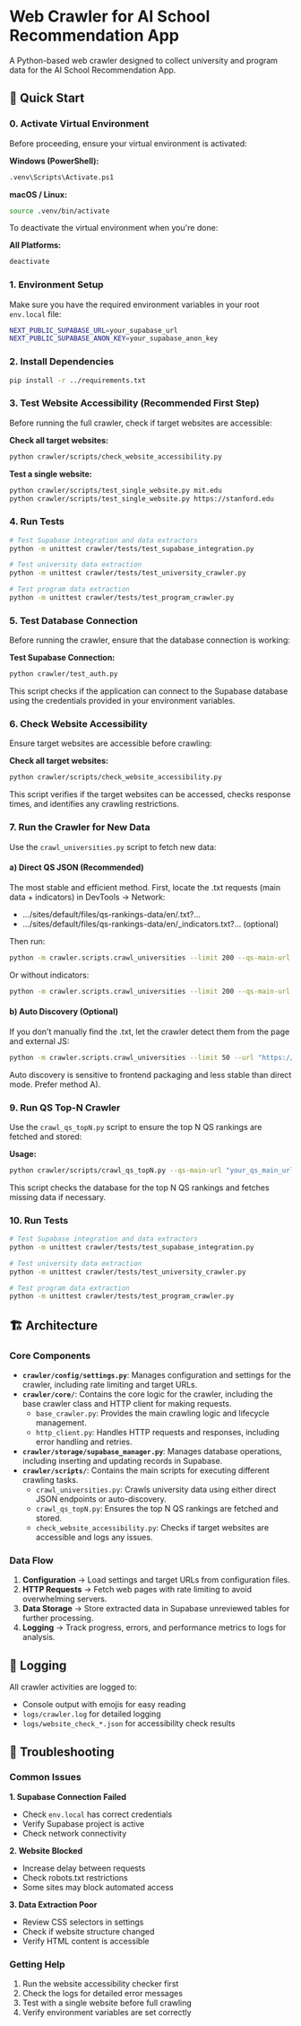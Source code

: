 # Web Crawler for AI School Recommendation App

A Python-based web crawler designed to collect university and program data for the AI School Recommendation App.

## 🚀 Quick Start

### 0. Activate Virtual Environment
Before proceeding, ensure your virtual environment is activated:

**Windows (PowerShell):**
```bash
.venv\Scripts\Activate.ps1
```

**macOS / Linux:**
```bash
source .venv/bin/activate
```

To deactivate the virtual environment when you're done:

**All Platforms:**
```bash
deactivate
```

### 1. Environment Setup
Make sure you have the required environment variables in your root `env.local` file:
```bash
NEXT_PUBLIC_SUPABASE_URL=your_supabase_url
NEXT_PUBLIC_SUPABASE_ANON_KEY=your_supabase_anon_key
```

### 2. Install Dependencies
```bash
pip install -r ../requirements.txt
```

### 3. Test Website Accessibility (Recommended First Step)
Before running the full crawler, check if target websites are accessible:

**Check all target websites:**
```bash
python crawler/scripts/check_website_accessibility.py
```

**Test a single website:**
```bash
python crawler/scripts/test_single_website.py mit.edu
python crawler/scripts/test_single_website.py https://stanford.edu
```

### 4. Run Tests
```bash
# Test Supabase integration and data extractors
python -m unittest crawler/tests/test_supabase_integration.py

# Test university data extraction
python -m unittest crawler/tests/test_university_crawler.py

# Test program data extraction
python -m unittest crawler/tests/test_program_crawler.py
```

### 5. Test Database Connection
Before running the crawler, ensure that the database connection is working:

**Test Supabase Connection:**
```bash
python crawler/test_auth.py
```
This script checks if the application can connect to the Supabase database using the credentials provided in your environment variables.

### 6. Check Website Accessibility
Ensure target websites are accessible before crawling:

**Check all target websites:**
```bash
python crawler/scripts/check_website_accessibility.py
```
This script verifies if the target websites can be accessed, checks response times, and identifies any crawling restrictions.

### 7. Run the Crawler for New Data
Use the `crawl_universities.py` script to fetch new data:

#### a) Direct QS JSON (Recommended)
The most stable and efficient method. First, locate the .txt requests (main data + indicators) in DevTools → Network:

- .../sites/default/files/qs-rankings-data/en/<hash>.txt?...
- .../sites/default/files/qs-rankings-data/en/<hash>_indicators.txt?... (optional)

Then run:
```bash
python -m crawler.scripts.crawl_universities --limit 200 --qs-main-url "https://www.qschina.cn/sites/default/files/qs-rankings-data/en/<hash>.txt?_t=..." --qs-indicators-url "https://www.qschina.cn/sites/default/files/qs-rankings-data/en/<hash>_indicators.txt?_t=..."
```
Or without indicators:
```bash
python -m crawler.scripts.crawl_universities --limit 200 --qs-main-url "https://www.qschina.cn/sites/default/files/qs-rankings-data/en/<hash>.txt?_t=..."
```

#### b) Auto Discovery (Optional)
If you don't manually find the .txt, let the crawler detect them from the page and external JS:
```bash
python -m crawler.scripts.crawl_universities --limit 50 --url "https://www.qschina.cn/en/university-rankings/world-university-rankings/2026"
```
Auto discovery is sensitive to frontend packaging and less stable than direct mode. Prefer method A).

### 9. Run QS Top-N Crawler
Use the `crawl_qs_topN.py` script to ensure the top N QS rankings are fetched and stored:

**Usage:**
```bash
python crawler/scripts/crawl_qs_topN.py --qs-main-url "your_qs_main_url" --top-n 100
```
This script checks the database for the top N QS rankings and fetches missing data if necessary.

### 10. Run Tests
```bash
# Test Supabase integration and data extractors
python -m unittest crawler/tests/test_supabase_integration.py

# Test university data extraction
python -m unittest crawler/tests/test_university_crawler.py

# Test program data extraction
python -m unittest crawler/tests/test_program_crawler.py
```


## 🏗️ Architecture

### Core Components
- **`crawler/config/settings.py`**: Manages configuration and settings for the crawler, including rate limiting and target URLs.
- **`crawler/core/`**: Contains the core logic for the crawler, including the base crawler class and HTTP client for making requests.
  - `base_crawler.py`: Provides the main crawling logic and lifecycle management.
  - `http_client.py`: Handles HTTP requests and responses, including error handling and retries.
- **`crawler/storage/supabase_manager.py`**: Manages database operations, including inserting and updating records in Supabase.
- **`crawler/scripts/`**: Contains the main scripts for executing different crawling tasks.
  - `crawl_universities.py`: Crawls university data using either direct JSON endpoints or auto-discovery.
  - `crawl_qs_topN.py`: Ensures the top N QS rankings are fetched and stored.
  - `check_website_accessibility.py`: Checks if target websites are accessible and logs any issues.

### Data Flow
1. **Configuration** → Load settings and target URLs from configuration files.
2. **HTTP Requests** → Fetch web pages with rate limiting to avoid overwhelming servers.
3. **Data Storage** → Store extracted data in Supabase unreviewed tables for further processing.
5. **Logging** → Track progress, errors, and performance metrics to logs for analysis.

## 📝 Logging

All crawler activities are logged to:
- Console output with emojis for easy reading
- `logs/crawler.log` for detailed logging
- `logs/website_check_*.json` for accessibility check results

## 🚨 Troubleshooting

### Common Issues

**1. Supabase Connection Failed**
- Check `env.local` has correct credentials
- Verify Supabase project is active
- Check network connectivity

**2. Website Blocked**
- Increase delay between requests
- Check robots.txt restrictions
- Some sites may block automated access

**3. Data Extraction Poor**
- Review CSS selectors in settings
- Check if website structure changed
- Verify HTML content is accessible

### Getting Help
1. Run the website accessibility checker first
2. Check the logs for detailed error messages
3. Test with a single website before full crawling
4. Verify environment variables are set correctly
